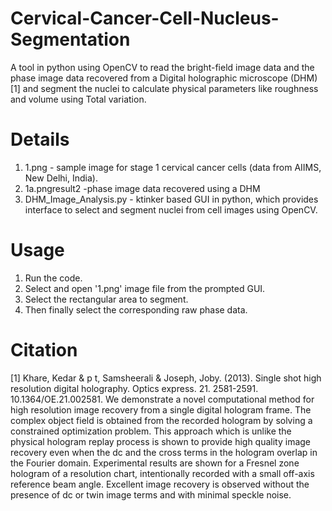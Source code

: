 # Cervical-Cancer-Cell-Nucleus-Segmentation
A tool in python using OpenCV to read the bright-field image data and the phase image data recovered from a Digital holographic microscope (DHM)[1] and segment the nuclei to calculate physical parameters like roughness and volume using Total variation.

# Details
1. 1.png - sample image for stage 1 cervical cancer cells (data from AIIMS, New Delhi, India).
2. 1a.pngresult2 -phase image data recovered using a DHM 
3. DHM_Image_Analysis.py - ktinker based GUI in python, which provides interface to select and segment nuclei from cell images using OpenCV.

# Usage
1. Run the code.
2. Select and open '1.png' image file from the prompted GUI.
3. Select the rectangular area to segment.
4. Then finally select the corresponding raw phase data.

# Citation
[1] Khare, Kedar & p t, Samsheerali & Joseph, Joby. (2013). Single shot high resolution digital holography. Optics express. 21. 2581-2591. 10.1364/OE.21.002581. We demonstrate a novel computational method for high resolution image recovery from a single digital hologram frame. The complex object field is obtained from the recorded hologram by solving a constrained optimization problem. This approach which is unlike the physical hologram replay process is shown to provide high quality image recovery even when the dc and the cross terms in the hologram overlap in the Fourier domain. Experimental results are shown for a Fresnel zone hologram of a resolution chart, intentionally recorded with a small off-axis reference beam angle. Excellent image recovery is observed without the presence of dc or twin image terms and with minimal speckle noise.

